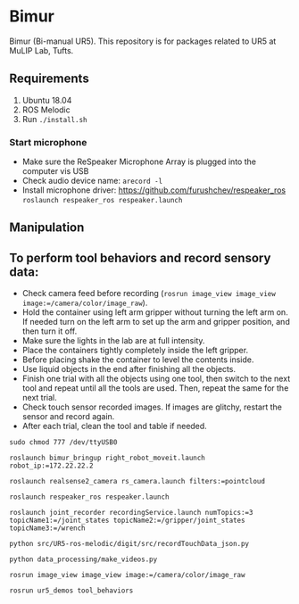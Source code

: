# Bimur

Bimur (Bi-manual UR5). This repository is for packages related to UR5 at MuLIP Lab, Tufts.

## Requirements

1. Ubuntu 18.04
2. ROS Melodic
3. Run `./install.sh`

### Start microphone
- Make sure the ReSpeaker Microphone Array is plugged into the computer vis USB <br>
- Check audio device name: `arecord -l` <br>
- Install microphone driver: https://github.com/furushchev/respeaker_ros <br>
`roslaunch respeaker_ros respeaker.launch`

## Manipulation

## To perform tool behaviors and record sensory data:

- Check camera feed before recording (`rosrun image_view image_view image:=/camera/color/image_raw`).
- Hold the container using left arm gripper without turning the left arm on. If needed turn on the left arm to set up the arm and gripper position, and then turn it off.
- Make sure the lights in the lab are at full intensity.
- Place the containers tightly completely inside the left gripper.
- Before placing shake the container to level the contents inside.
- Use liquid objects in the end after finishing all the objects.
- Finish one trial with all the objects using one tool, then switch to the next tool and repeat until all the tools are used. Then, repeat the same for the next trial.
- Check touch sensor recorded images. If images are glitchy, restart the sensor and record again.
- After each trial, clean the tool and table if needed.

```
sudo chmod 777 /dev/ttyUSB0

roslaunch bimur_bringup right_robot_moveit.launch robot_ip:=172.22.22.2

roslaunch realsense2_camera rs_camera.launch filters:=pointcloud

roslaunch respeaker_ros respeaker.launch

roslaunch joint_recorder recordingService.launch numTopics:=3 topicName1:=/joint_states topicName2:=/gripper/joint_states topicName3:=/wrench

python src/UR5-ros-melodic/digit/src/recordTouchData_json.py

python data_processing/make_videos.py

rosrun image_view image_view image:=/camera/color/image_raw

rosrun ur5_demos tool_behaviors

```
